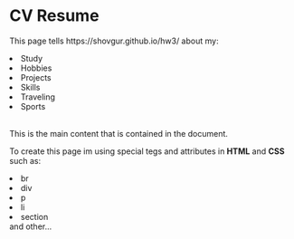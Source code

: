 # CV Resume
<p>This page tells https://shovgur.github.io/hw3/ about my:</p>
<li>Study</li>
<li>Hobbies</li>
<li>Projects</li>
<li>Skills</li>
<li>Traveling</li>
<li>Sports</li>
<br>
<p>This is the main content that is contained in the document.</p>

To create this page im using special tegs and attributes in <strong>HTML</strong> and <strong>CSS</strong> such as:
<li>br</li>
<li>div</li>
<li>p</li>
<li>li</li>
<li>section</li> and other...
